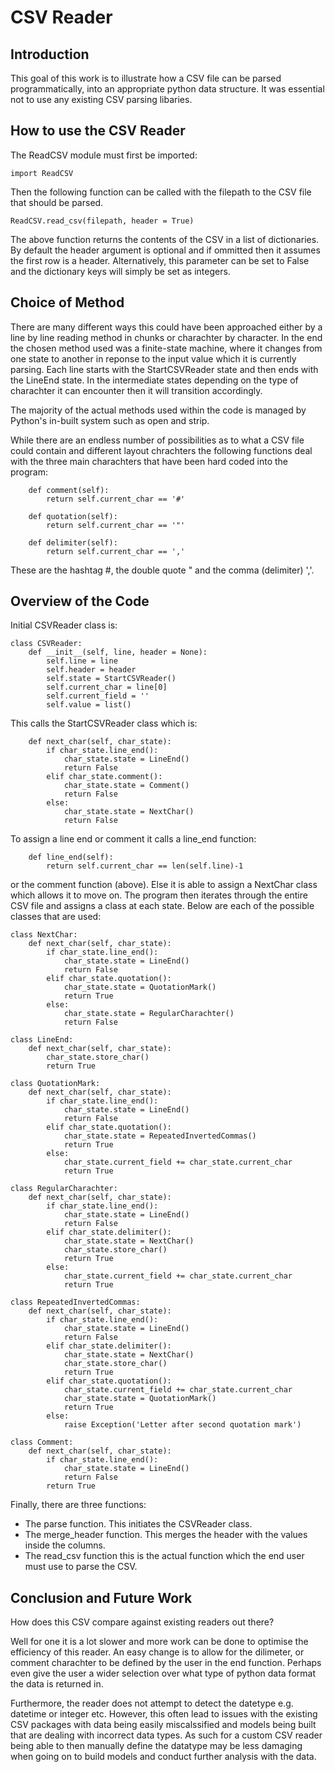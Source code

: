 # CSV Reader

## Introduction

This goal of this work is to illustrate how a CSV file can be parsed programmatically, into an appropriate python data structure. It was essential not to use any existing CSV parsing libaries. 

## How to use the CSV Reader

The ReadCSV module must first be imported: 

```
import ReadCSV
```

Then the following function can be called with the filepath to the CSV file that should be parsed.

```
ReadCSV.read_csv(filepath, header = True)
```

The above function returns the contents of the CSV in a list of dictionaries. By default the header argument is optional and if ommitted then it assumes the first row is a header. Alternatively, this parameter can be set to False and the dictionary keys will simply be set as integers. 

## Choice of Method

There are many different ways this could have been approached either by a line by line reading method in chunks or charachter by character. In the end the chosen method used was a finite-state machine, where it changes from one state to another in reponse to the input value which it is currently parsing. Each line starts with the StartCSVReader state and then ends with the LineEnd state. In the intermediate states depending on the type of charachter it can encounter then it will transition accordingly.  

The majority of the actual methods used within the code is managed by Python's in-built system such as open and strip.  

While there are an endless number of possibilities as to what a CSV file could contain and different layout chrachters the following functions deal with the three main charachters that have been hard coded into the program:  

```
    def comment(self):
        return self.current_char == '#'

    def quotation(self):
        return self.current_char == '"'

    def delimiter(self):
        return self.current_char == ','
````

These are the hashtag #, the double quote " and the comma (delimiter) ','.

## Overview of the Code

Initial CSVReader class is:

```
class CSVReader:
    def __init__(self, line, header = None):
        self.line = line
        self.header = header
        self.state = StartCSVReader()
        self.current_char = line[0]
        self.current_field = ''
        self.value = list()
```

This calls the StartCSVReader class which is:

```
    def next_char(self, char_state):
        if char_state.line_end():
            char_state.state = LineEnd()
            return False
        elif char_state.comment():
            char_state.state = Comment()
            return False
        else:
            char_state.state = NextChar()
            return False
```

To assign a line end or comment it calls a line_end function:

```
    def line_end(self):
        return self.current_char == len(self.line)-1
```
or the comment function (above). Else it is able to assign a NextChar class which allows it to move on. The program then iterates through the entire CSV file and assigns a class at each state. Below are each of the possible classes that are used:

```
class NextChar:
    def next_char(self, char_state):
        if char_state.line_end():
            char_state.state = LineEnd()
            return False
        elif char_state.quotation():
            char_state.state = QuotationMark()
            return True
        else:
            char_state.state = RegularCharachter()
            return False

class LineEnd:
    def next_char(self, char_state):
        char_state.store_char()
        return True

class QuotationMark:
    def next_char(self, char_state):
        if char_state.line_end():
            char_state.state = LineEnd()
            return False
        elif char_state.quotation():
            char_state.state = RepeatedInvertedCommas()
            return True
        else:
            char_state.current_field += char_state.current_char
            return True

class RegularCharachter:
    def next_char(self, char_state):
        if char_state.line_end():
            char_state.state = LineEnd()
            return False
        elif char_state.delimiter():
            char_state.state = NextChar()
            char_state.store_char()
            return True
        else:
            char_state.current_field += char_state.current_char
            return True

class RepeatedInvertedCommas:
    def next_char(self, char_state):
        if char_state.line_end():
            char_state.state = LineEnd()
            return False
        elif char_state.delimiter():
            char_state.state = NextChar()
            char_state.store_char()
            return True
        elif char_state.quotation():
            char_state.current_field += char_state.current_char
            char_state.state = QuotationMark()
            return True
        else:
            raise Exception('Letter after second quotation mark')
 
class Comment:
    def next_char(self, char_state):
        if char_state.line_end():
            char_state.state = LineEnd()
            return False
        return True
```

Finally, there are three functions:

- The parse function. This initiates the CSVReader class.
- The merge_header function. This merges the header with the values inside the columns.  
- The read_csv function this is the actual function which the end user must use to parse the CSV.

## Conclusion and Future Work

How does this CSV compare against existing readers out there?  

Well for one it is a lot slower and more work can be done to optimise the efficiency of this reader. An easy change is to allow for the dilimeter, or comment charachter to be defined by the user in the end function. Perhaps even give the user a wider selection over what type of python data format the data is returned in.  

Furthermore, the reader does not attempt to detect the datetype e.g. datetime or integer etc. However, this  often lead to issues with the existing CSV packages with data being easily miscalssified and models being built that are dealing with incorrect data types. As such for a custom CSV reader being able to then manually define the datatype may be less damaging when going on to build models and conduct further analysis with the data.
